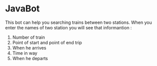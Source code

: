 # JavaBot
This bot can help you searching trains between two stations. 
When you enter the names of two station you will see that informantion :
 1) Number of train
 2) Point of start and point of end trip 
 3) When he arrives
 4) Time in way 
 5) When he departs
